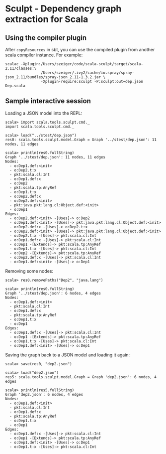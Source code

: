 Sculpt - Dependency graph extraction for Scala
==============================================

Using the compiler plugin
-------------------------

After `copyResources` in sbt, you can use the compiled plugin from another scala compiler instance. For example:

    scalac -Xplugin:/Users/szeiger/code/scala-sculpt/target/scala-2.11/classes:\
                    /Users/szeiger/.ivy2/cache/io.spray/spray-json_2.11/bundles/spray-json_2.11-1.3.2.jar \
                    -Xplugin-require:sculpt -P:sculpt:out=dep.json Dep.scala

Sample interactive session
--------------------------

Loading a JSON model into the REPL:

```
scala> import scala.tools.sculpt.cmd._
import scala.tools.sculpt.cmd._

scala> load("../stest/dep.json")
res0: scala.tools.sculpt.model.Graph = Graph '../stest/dep.json': 11 nodes, 11 edges

scala> println(res0.fullString)
Graph '../stest/dep.json': 11 nodes, 11 edges
Nodes:
  - o:Dep1.def:<init>
  - o:Dep2.t:x
  - pkt:scala.cl:Int
  - o:Dep1.def:x
  - o:Dep2
  - pkt:scala.tp:AnyRef
  - o:Dep1.t:x
  - o:Dep2.def:x
  - o:Dep2.def:<init>
  - pkt:java.pkt:lang.cl:Object.def:<init>
  - o:Dep1
Edges:
  - o:Dep2.def:<init> -[Uses]-> o:Dep2
  - o:Dep1.def:<init> -[Uses]-> pkt:java.pkt:lang.cl:Object.def:<init>
  - o:Dep2.def:x -[Uses]-> o:Dep2.t:x
  - o:Dep2.def:<init> -[Uses]-> pkt:java.pkt:lang.cl:Object.def:<init>
  - o:Dep2.t:x -[Uses]-> pkt:scala.cl:Int
  - o:Dep1.def:x -[Uses]-> pkt:scala.cl:Int
  - o:Dep1 -[Extends]-> pkt:scala.tp:AnyRef
  - o:Dep1.t:x -[Uses]-> pkt:scala.cl:Int
  - o:Dep2 -[Extends]-> pkt:scala.tp:AnyRef
  - o:Dep2.def:x -[Uses]-> pkt:scala.cl:Int
  - o:Dep1.def:<init> -[Uses]-> o:Dep1
```

Removing some nodes:

```
scala> res0.removePaths("Dep2", "java.lang")

scala> println(res0.fullString)
Graph '../stest/dep.json': 6 nodes, 4 edges
Nodes:
  - o:Dep1.def:<init>
  - pkt:scala.cl:Int
  - o:Dep1.def:x
  - pkt:scala.tp:AnyRef
  - o:Dep1.t:x
  - o:Dep1
Edges:
  - o:Dep1.def:x -[Uses]-> pkt:scala.cl:Int
  - o:Dep1 -[Extends]-> pkt:scala.tp:AnyRef
  - o:Dep1.t:x -[Uses]-> pkt:scala.cl:Int
  - o:Dep1.def:<init> -[Uses]-> o:Dep1
```

Saving the graph back to a JSON model and loading it again:

```
scala> save(res0, "dep2.json")

scala> load("dep2.json")
res5: scala.tools.sculpt.model.Graph = Graph 'dep2.json': 6 nodes, 4 edges

scala> println(res5.fullString)
Graph 'dep2.json': 6 nodes, 4 edges
Nodes:
  - o:Dep1.def:<init>
  - pkt:scala.cl:Int
  - o:Dep1.def:x
  - pkt:scala.tp:AnyRef
  - o:Dep1.t:x
  - o:Dep1
Edges:
  - o:Dep1.def:x -[Uses]-> pkt:scala.cl:Int
  - o:Dep1 -[Extends]-> pkt:scala.tp:AnyRef
  - o:Dep1.def:<init> -[Uses]-> o:Dep1
  - o:Dep1.t:x -[Uses]-> pkt:scala.cl:Int
```
